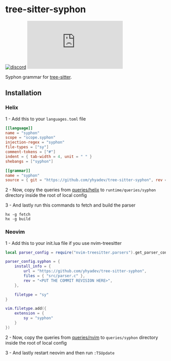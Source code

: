# tree-sitter-syphon

[![discord][discord]](https://discord.gg/w7nTvsVJhm)
[![matrix][matrix]](https://matrix.to/#/#tree-sitter-chat:matrix.org)

Syphon grammar for [tree-sitter](https://github.com/tree-sitter/tree-sitter).

[discord]: https://img.shields.io/discord/1063097320771698699?logo=discord&label=discord
[matrix]: https://img.shields.io/matrix/tree-sitter-chat%3Amatrix.org?logo=matrix&label=matrix

## Installation

### Helix

1 - Add this to your `languages.toml` file

```toml
[[language]]
name = "syphon"
scope = "scope.syphon"
injection-regex = "syphon"
file-types = ["sy"]
comment-tokens = ["#"]
indent = { tab-width = 4, unit = " " }
shebangs = ["syphon"]

[[grammar]]
name = "syphon"
source = { git = "https://github.com/yhyadev/tree-sitter-syphon", rev = "<PUT THE COMMIT REVISION HERE>" }
```

2 - Now, copy the queries from [queries/helix](queries/helix) to `runtime/queries/syphon` directory inside the root of local config

3 - And lastly run this commands to fetch and build the parser

```
hx -g fetch
hx -g build
```

### Neovim

1 - Add this to your init.lua file if you use nvim-treesitter

```lua
local parser_config = require("nvim-treesitter.parsers").get_parser_configs()

parser_config.syphon = {
    install_info = {
        url = "https://github.com/yhyadev/tree-sitter-syphon",
        files = { "src/parser.c" },
        rev = "<PUT THE COMMIT REVISION HERE>",
    },

    filetype = "sy"
}

vim.filetype.add({
    extension = {
        sy = "syphon"
    }
})
```

2 - Now, copy the queries from [queries/nvim](queries/nvim) to `queries/syphon` directory inside the root of local config

3 - And lastly restart neovim and then run `:TSUpdate`
